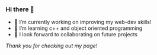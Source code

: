 ### Hi there 👋

- 🔭 I’m currently working on improving my web-dev skills!
- 🌱 I’m learning c++ and object oriented programming
- 🤔 I look forward to collaborating on future projects

*Thank you for checking out my page!*

<!--
**mariajosepa/mariajosepa** is a ✨ _special_ ✨ repository because its `README.md` (this file) appears on your GitHub profile.

Here are some ideas to get you started:

- 🔭 I’m currently working on improving my programmign skills!
- 🌱 I’m currently learning c++ and object oriented programming
- 👯 I’m looking to collaborate on ...
- 🤔 I’m looking for help with ...
- 💬 Ask me about ...
- 📫 How to reach me: ...
- 😄 Pronouns: ...
- ⚡ Fun fact: ...
-->
